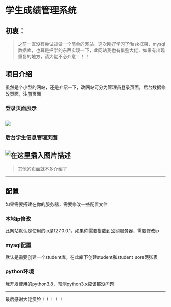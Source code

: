 # 学生成绩管理系统
## 初衷：
>之前一直没有尝试过做一个简单的网站，这次刚好学习了flask框架，mysql数据库，也算是把学的东西实现一下，此网站我也有借鉴大佬，如果有出现重复的地方，请大佬不必介意！！！
## 项目介绍
虽然是个小型的网站，还是介绍一下，改网站可分为管理员登录页面，后台数据修改页面，注册页面
### 登录页面展示
![](https://img-blog.csdnimg.cn/0d70f9173e4c4538957d0e4941f3fd0d.jpeg#pic_center)
---
### 后台学生信息管理页面
![在这里插入图片描述](https://img-blog.csdnimg.cn/ded4cd04f50a4ba29a40be8e2de5a09c.jpeg#pic_center)
---
> 其他的页面就不多介绍了
---
## 配置
如果需要搭建在你的服务器，需要修改一些配置文件
###  本地ip修改
此网站默认是使用的ip是127.0.0.1，如果你需要搭载到公网服务器，需要修改ip
### mysql配置
默认是需要创建一个student库，在此库下创建student和student_sore两张表
### python环境
我开发使用的python3.8，预测python3.x应该都没问题

---
最后感谢大佬赏脸！！！！！
